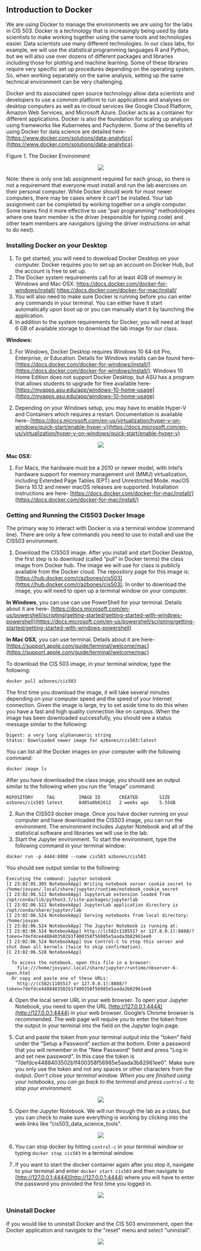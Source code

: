 ## Introduction to Docker

We are using Docker to manage the environments we are using for the labs in CIS 503. Docker is a technology that is increasingly being used by data scientists to make working together using the same tools and technologies easier. Data scientists use many different technologies. In our class labs, for example, we will use the statistical programming languages R and Python, but we will also use over dozens of different packages and libraries including those for plotting and machine learning. Some of these libraries require very specific set up procedures depending on the operating system. So, when working separately on the same analysis, setting up the same technical environment can be very challenging.

Docker and its associated open source technology allow data scientists and developers to use a common platform to run applications and analyses on desktop computers as well as in cloud services like Google Cloud Platform, Amazon Web Services, and Microsoft Azure. Docker acts as a container for different applications. Docker is also the foundation for scaling up analyses using frameworks like Kubernetes and Pachyderm. Some of the benefits of using Docker for data science are detailed here- [https://www.docker.com/solutions/data-analytics](https://www.docker.com/solutions/data-analytics).


Figure 1. The Docker Environment

<div style="text-align:center"><img src="images/docker_overview.png" /></div>


Note: there is only one lab assignment required for each group, so there is not a requirement that everyone must install and run the lab exercises on their personal computer. While Docker should work for most newer computers, there may be cases where it can’t be installed. Your lab assignment can be completed by working together on a single computer. Some teams find it more effective to use “pair programming” methodologies where one team member is the driver (responsible for typing code) and other team members are navigators (giving the driver instructions on what to do next).

### Installing Docker on your Desktop

1. To get started, you will need to download Docker Desktop on your computer. Docker requires you to set up an account on Docker Hub, but the account is free to set up.
2. The Docker system requirements call for at least 4GB of memory in Windows and Mac OSX:
https://docs.docker.com/docker-for-windows/install/
https://docs.docker.com/docker-for-mac/install/
2. You will also need to make sure Docker is running before you can enter any commands in your terminal. You can either have it start automatically upon boot up or you can manually start it by launching the application.
3. In addition to the system requirements for Docker, you will need at least 6 GB of available storage to download the lab image for our class.

**Windows:**
1. For Windows, Docker Desktop requires Windows 10 64-bit Pro, Enterprise, or Education. Details for Windows installs can be found here- [https://docs.docker.com/docker-for-windows/install/](https://docs.docker.com/docker-for-windows/install/). Windows 10 Home Edition does not support Docker Desktop, but ASU has a program that allows students to upgrade for
free available here- [https://myapps.asu.edu/app/windows-10-home-usage](https://myapps.asu.edu/app/windows-10-home-usage)

2. Depending on your Windows setup, you may have to enable Hyper-V and Containers which requires a restart. Documentation is available here- [https://docs.microsoft.com/en-us/virtualization/hyper-v-on-windows/quick-start/enable-hyper-v](https://docs.microsoft.com/en-us/virtualization/hyper-v-on-windows/quick-start/enable-hyper-v)

<div style="text-align:center"><img src="images/hyper-v.png" /></div>


**Mac OSX:**

1. For Macs, the hardware must be a 2010 or newer model, with Intel’s hardware support for memory management unit (MMU) virtualization, including Extended Page Tables (EPT) and Unrestricted Mode. macOS Sierra 10.12 and newer macOS releases are supported.  Installation instructions are here- [https://docs.docker.com/docker-for-mac/install/](https://docs.docker.com/docker-for-mac/install/)

### Getting and Running the CIS503 Docker Image

The primary way to interact with Docker is via a terminal window (command line). There are only a few commands you need to use to install and use the CIS503 environment.

1. Download the CIS503 image. After you install and start Docker Desktop, the first step is to download (called “pull” in Docker terms) the class image from Docker hub. The image we will use for class is publicly available from the Docker cloud. The repository page for this image is: [https://hub.docker.com/r/azbones/cis503](https://hub.docker.com/r/azbones/cis503). In order to download the image, you will need to open up a terminal window on your computer.

**In Windows**, you can use can use PowerShell for your terminal. Details about it are here- [https://docs.microsoft.com/en-us/powershell/scripting/getting-started/getting-started-with-windows-powershell](https://docs.microsoft.com/en-us/powershell/scripting/getting-started/getting-started-with-windows-powershell)

**In Mac OSX**, you can use terminal. Details about it are here- [https://support.apple.com/guide/terminal/welcome/mac](https://support.apple.com/guide/terminal/welcome/mac)

To download the CIS 503 image, in your terminal window, type the following:

`docker pull azbones/cis503`

The first time you download the image, it will take several minutes depending on your computer speed and the speed of your Internet connection. Given the image is large, try to set aside time to do this when you have a fast and high quality connection like on campus. When the image has been downloaded successfully, you should see a status message similar to the following:

```
Digest: a very long alphanumeric string
Status: Downloaded newer image for azbones/cis503:latest
```

You can list all the Docker images on your computer with the following command:

`docker image ls`

After you have downloaded the class image, you should see an output similar to the following when you run the “image” command:

```
REPOSITORY     TAG         IMAGE ID       CREATED        SIZE
azbones/cis503 latest      8d85a0b62612   2 weeks ago    5.55GB
```

2. Run the CIS503 docker image. Once you have docker running on your computer and have downloaded the CIS503 image, you can run the environment. The environment includes Jupyter Notebook and all of the statistical software and libraries we will use in the lab.
3. Start the Jupyter environment.  To start the environment, type the following command in your terminal window:

`docker run -p 4444:8888 --name cis503 azbones/cis503`

You should see output similar to the following:

```
Executing the command: jupyter notebook
[I 23:02:05.305 NotebookApp] Writing notebook server cookie secret to /home/jovyan/.local/share/jupyter/runtime/notebook_cookie_secret
[I 23:02:06.522 NotebookApp] JupyterLab extension loaded from /opt/conda/lib/python3.7/site-packages/jupyterlab
[I 23:02:06.522 NotebookApp] JupyterLab application directory is /opt/conda/share/jupyter/lab
[I 23:02:06.524 NotebookApp] Serving notebooks from local directory: /home/jovyan
[I 23:02:06.524 NotebookApp] The Jupyter Notebook is running at:
[I 23:02:06.524 NotebookApp] http://(c582c1105517 or 127.0.0.1):8888/?token=7defdce4488403502b1f400358f56985e5aada3b82961ee0
[I 23:02:06.524 NotebookApp] Use Control-C to stop this server and shut down all kernels (twice to skip confirmation).
[C 23:02:06.528 NotebookApp]

  To access the notebook, open this file in a browser:
    file:///home/jovyan/.local/share/jupyter/runtime/nbserver-6-open.html
  Or copy and paste one of these URLs:
    http://(c582c1105517 or 127.0.0.1):8888/?token=7defdce4488403502b1f400358f56985e5aada3b82961ee0
```

4. Open the local server URL in your web browser. To open your Jupyter Notebook, you need to open the URL [http://127.0.0.1:4444](http://127.0.0.1:4444) in your web browser. Google’s Chrome browser is recommended. The web page will require you to enter the token from the output in your terminal into the field on the Jupyter login page.

5. Cut and paste the token from your terminal output into the "token” field under the "Setup a Password" section at the bottom. Enter a password that you will remember in the "New Password" field and press "Log in and set new password". In this case the token is “7defdce4488403502b1f400358f56985e5aada3b82961ee0”. Make sure you only use the token and not any spaces or other characters from the output. *Don't close your terminal window. When you are finished using your notebooks, you can go back to the terminal and press `control-c` to stop your environment.*

<div style="text-align:center"><img src="images/token_paste.png" /></div>

5. Open the Jupyter Notebook. We will run through the lab as a class, but you can check to make sure everything is working by clicking into the web links like “cis503_data_science_tools”.

<div style="text-align:center"><img src="images/notebook_works.png" /></div>

6. You can stop docker by hitting `control-c` in your terminal window or typing `docker stop cis503` in a terminal window.

7. If you want to start the docker container again after you stop it, navigate to your terminal and enter `docker start cis503` and then navigate to [http://127.0.0.1:4444](http://127.0.0.1:4444) where you will have to enter the password you provided the first time you logged in.

<div style="text-align:center"><img src="images/password.png" /></div>

### Uninstall Docker

If you would like to uninstall Docker and the CIS 503 environment, open the Docker application and navigate to the "reset" menu and select "uninstall".

<div style="text-align:center"><img src="images/uninstall.png" /></div>
